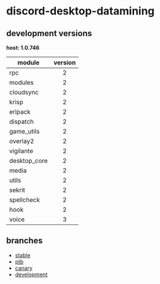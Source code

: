 # discord-desktop-datamining

## development versions

**host: 1.0.746**

| module | version |
| ------ | :-----: |
| rpc | 2 |
| modules | 2 |
| cloudsync | 2 |
| krisp | 2 |
| erlpack | 2 |
| dispatch | 2 |
| game_utils | 2 |
| overlay2 | 2 |
| vigilante | 2 |
| desktop_core | 2 |
| media | 2 |
| utils | 2 |
| sekrit | 2 |
| spellcheck | 2 |
| hook | 2 |
| voice | 3 |

## branches

- [stable](https://github.com/OpenAsar/discord-desktop-datamining/tree/stable)
- [ptb](https://github.com/OpenAsar/discord-desktop-datamining/tree/ptb)
- [canary](https://github.com/OpenAsar/discord-desktop-datamining/tree/canary)
- [development](https://github.com/OpenAsar/discord-desktop-datamining/tree/development)